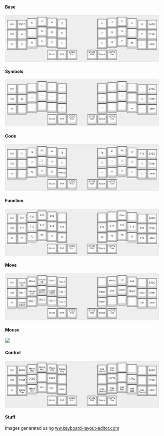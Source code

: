 #### Base
![](layout/00_BASE.png)
#### Symbols
![](layout/01_SYMB.png)
#### Code
![](layout/02_CODE.png)
#### Function
![](layout/04_FNCT.png)
#### Move
![](layout/07_MOVE.png)
#### Mouse
![](layout/08_MOUS.png)
#### Control
![](layout/09_CTRL.png)

#### Stuff
Images generated using [ww.keyboard-layout-editor.com](http://www.keyboard-layout-editor.com)